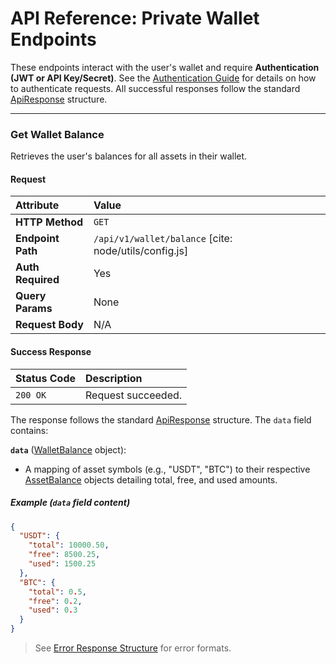 # API Reference: Private Wallet Endpoints

These endpoints interact with the user's wallet and require **Authentication (JWT or API Key/Secret)**. See the [Authentication Guide](../authentication.md) for details on how to authenticate requests. All successful responses follow the standard [ApiResponse](../../data-models.md#apiresponse) structure.

---

### Get Wallet Balance

Retrieves the user's balances for all assets in their wallet.

#### Request

| Attribute       | Value                       |
| :-------------- | :-------------------------- |
| **HTTP Method** | `GET`                       |
| **Endpoint Path**| `/api/v1/wallet/balance` [cite: node/utils/config.js]   |
| **Auth Required**| Yes                         |
| **Query Params** | None                        |
| **Request Body** | N/A                         |

#### Success Response

| Status Code | Description      |
| :---------- | :--------------- |
| `200 OK`    | Request succeeded. |

The response follows the standard [ApiResponse](../../data-models.md#apiresponse) structure. The `data` field contains:

**`data`** ([WalletBalance](../../data-models.md#walletbalance) object):
- A mapping of asset symbols (e.g., "USDT", "BTC") to their respective [AssetBalance](../../data-models.md#assetbalance) objects detailing total, free, and used amounts.

##### Example (`data` field content)

```json
{
  "USDT": {
    "total": 10000.50,
    "free": 8500.25,
    "used": 1500.25
  },
  "BTC": {
    "total": 0.5,
    "free": 0.2,
    "used": 0.3
  }
}
```

> See [Error Response Structure](../error-handling.md) for error formats.
